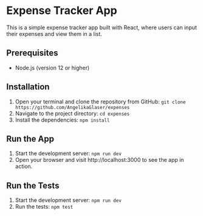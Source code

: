 # Expense Tracker App

This is a simple expense tracker app built with React, where users can input their expenses and view them in a list.

## Prerequisites

* Node.js (version 12 or higher)

## Installation

1. Open your terminal and clone the repository from GitHub: `git clone https://github.com/AngelikaGlaser/expenses`
2. Navigate to the project directory: `cd expenses`
3. Install the dependencies: `npm install`

## Run the App

1. Start the development server: `npm run dev`
2. Open your browser and visit http://localhost:3000 to see the app in action.

## Run the Tests

1. Start the development server: `npm run dev`
2. Run the tests: `npm test`
